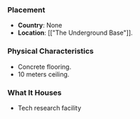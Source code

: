 ### Placement
- **Country**: None
- **Location**: [["The Underground Base"]].  

### Physical Characteristics
- Concrete flooring.
- 10 meters ceiling.

### What It Houses
- Tech research facility